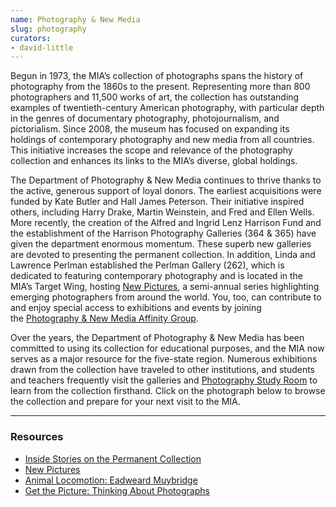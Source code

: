 ```yaml
---
name: Photography & New Media
slug: photography
curators:
- david-little
---
```


Begun in 1973, the MIA’s collection of photographs spans the history of photography from the 1860s to the present. Representing more than 800 photographers and 11,500 works of art, the collection has outstanding examples of twentieth-century American photography, with particular depth in the genres of documentary photography, photojournalism, and pictorialism. Since 2008, the museum has focused on expanding its holdings of contemporary photography and new media from all countries. This initiative increases the scope and relevance of the photography collection and enhances its links to the MIA’s diverse, global holdings.

The Department of Photography &amp; New Media continues to thrive thanks to the active, generous support of loyal donors. The earliest acquisitions were funded by Kate Butler and Hall James Peterson. Their initiative inspired others, including Harry Drake, Martin Weinstein, and Fred and Ellen Wells. More recently, the creation of the Alfred and Ingrid Lenz Harrison Fund and the establishment of the Harrison Photography Galleries (364 &amp; 365) have given the department enormous momentum. These superb new galleries are devoted to presenting the permanent collection. In addition, Linda and Lawrence Perlman established the Perlman Gallery (262), which is dedicated to featuring contemporary photography and is located in the MIA’s Target Wing, hosting <a href="http://www2.artsmia.org/blogs/new-pictures">New Pictures</a>, a semi-annual series highlighting emerging photographers from around the world. You, too, can contribute to and enjoy special access to exhibitions and events by joining the <a href="http://new.artsmia.org/join-and-invest/affinity-groups/">Photography &amp; New Media Affinity Group</a>.

Over the years, the Department of Photography &amp; New Media has been committed to using its collection for educational purposes, and the MIA now serves as a major resource for the five-state region. Numerous exhibitions drawn from the collection have traveled to other institutions, and students and teachers frequently visit the galleries and <a href="http://new.artsmia.org/visit/museum-facilities/study-rooms/">Photography Study Room</a> to learn from the collection firsthand. Click on the photograph below to browse the collection and prepare for your next visit to the MIA.

---

### Resources

* [Inside Stories on the Permanent Collection](http://www2.artsmia.org/blogs/new-pictures/category/inside-stories-of-the-collection/)
* [New Pictures](http://www.artsmia.org/new-pictures)
* [Animal Locomotion: Eadweard Muybridge](http://www.artsmia.org/animal-locomotion)
* [Get the Picture: Thinking About Photographs](http://www.artsmia.org/get-the-picture)
